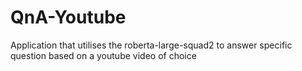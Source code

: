 # QnA-Youtube
Application that utilises the roberta-large-squad2 to answer specific question based on a youtube video of choice
